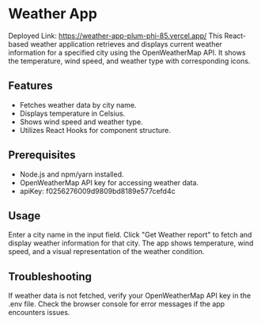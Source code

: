 # Weather App
Deployed Link: https://weather-app-plum-phi-85.vercel.app/
This React-based weather application retrieves and displays current weather information for a specified city using the OpenWeatherMap API. It shows the temperature, wind speed, and weather type with corresponding icons.

## Features
- Fetches weather data by city name.
- Displays temperature in Celsius.
- Shows wind speed and weather type.
- Utilizes React Hooks for component structure.

## Prerequisites
- Node.js and npm/yarn installed.
- OpenWeatherMap API key for accessing weather data.
- apiKey: f0256276009d9809bd8189e577cefd4c
## Usage
Enter a city name in the input field.
Click "Get Weather report" to fetch and display weather information for that city.
The app shows temperature, wind speed, and a visual representation of the weather condition.

## Troubleshooting
If weather data is not fetched, verify your OpenWeatherMap API key in the .env file.
Check the browser console for error messages if the app encounters issues.
